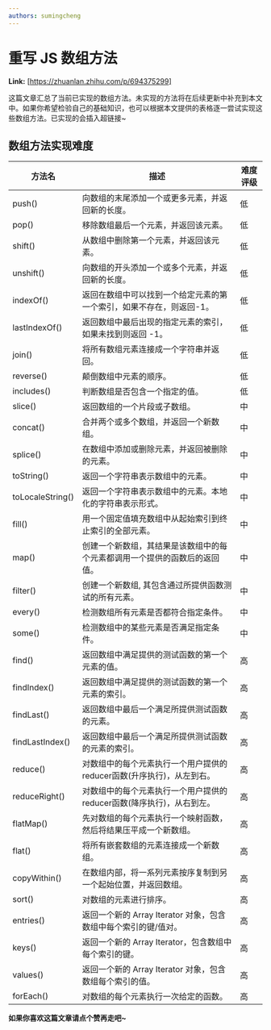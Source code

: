 ```yaml
---
authors: sumingcheng
---
```

# 重写 JS 数组方法



 **Link:** [https://zhuanlan.zhihu.com/p/694375299]



这篇文章汇总了当前已实现的数组方法。未实现的方法将在后续更新中补充到本文中。如果你希望检验自己的基础知识，也可以根据本文提供的表格逐一尝试实现这些数组方法。已实现的会插入超链接~

## 数组方法实现难度  

| 方法名 | 描述 | 难度评级 |
| --- | --- | --- |
| push() | 向数组的末尾添加一个或更多元素，并返回新的长度。 | 低 |
| pop() | 移除数组最后一个元素，并返回该元素。 | 低 |
| shift() | 从数组中删除第一个元素，并返回该元素。 | 低 |
| unshift() | 向数组的开头添加一个或多个元素，并返回新的长度。 | 低 |
| indexOf() | 返回在数组中可以找到一个给定元素的第一个索引，如果不存在，则返回-1。 | 低 |
| lastIndexOf() | 返回数组中最后出现的指定元素的索引，如果未找到则返回 -1。 | 低 |
| join() | 将所有数组元素连接成一个字符串并返回。 | 低 |
| reverse() | 颠倒数组中元素的顺序。 | 低 |
| includes() | 判断数组是否包含一个指定的值。 | 低 |
| slice() | 返回数组的一个片段或子数组。 | 中 |
| concat() | 合并两个或多个数组，并返回一个新数组。 | 中 |
| splice() | 在数组中添加或删除元素，并返回被删除的元素。 | 中 |
| toString() | 返回一个字符串表示数组中的元素。 | 中 |
| toLocaleString() | 返回一个字符串表示数组中的元素。本地化的字符串表示形式。 | 中 |
| fill() | 用一个固定值填充数组中从起始索引到终止索引的全部元素。 | 中 |
| map() | 创建一个新数组，其结果是该数组中的每个元素都调用一个提供的函数后的返回值。 | 中 |
| filter() | 创建一个新数组, 其包含通过所提供函数测试的所有元素。 | 中 |
| every() | 检测数组所有元素是否都符合指定条件。 | 中 |
| some() | 检测数组中的某些元素是否满足指定条件。 | 中 |
| find() | 返回数组中满足提供的测试函数的第一个元素的值。 | 高 |
| findIndex() | 返回数组中满足提供的测试函数的第一个元素的索引。 | 高 |
| findLast() | 返回数组中最后一个满足所提供测试函数的元素。 | 高 |
| findLastIndex() | 返回数组中最后一个满足所提供测试函数的元素的索引。 | 高 |
| reduce() | 对数组中的每个元素执行一个用户提供的reducer函数(升序执行)，从左到右。 | 高 |
| reduceRight() | 对数组中的每个元素执行一个用户提供的reducer函数(降序执行)，从右到左。 | 高 |
| flatMap() | 先对数组的每个元素执行一个映射函数，然后将结果压平成一个新数组。 | 高 |
| flat() | 将所有嵌套数组的元素连接成一个新数组。 | 高 |
| copyWithin() | 在数组内部，将一系列元素按序复制到另一个起始位置，并返回数组。 | 高 |
| sort() | 对数组的元素进行排序。 | 高 |
| entries() | 返回一个新的 Array Iterator 对象，包含数组中每个索引的键/值对。 | 高 |
| keys() | 返回一个新的 Array Iterator，包含数组中每个索引的键。 | 高 |
| values() | 返回一个新的 Array Iterator 对象，包含数组每个索引的值。 | 高 |
| forEach() | 对数组的每个元素执行一次给定的函数。 | 高 |

**如果你喜欢这篇文章请点个赞再走吧~** 

